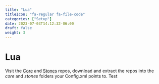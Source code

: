 ```yaml
---
title: "Lua"
titleIcon: "fa-regular fa-file-code"
categories: ["Setup"]
date: 2023-07-03T14:12:32-06:00
draft: false
weight: 3
---
```


# Lua

Visit the [Core](https://github.com/corp-por/core) and [Stones](https://github.com/corp-por/stones) repos, download and extract the repos into the *core* and *stones* folders your Config.xml points to. Test
